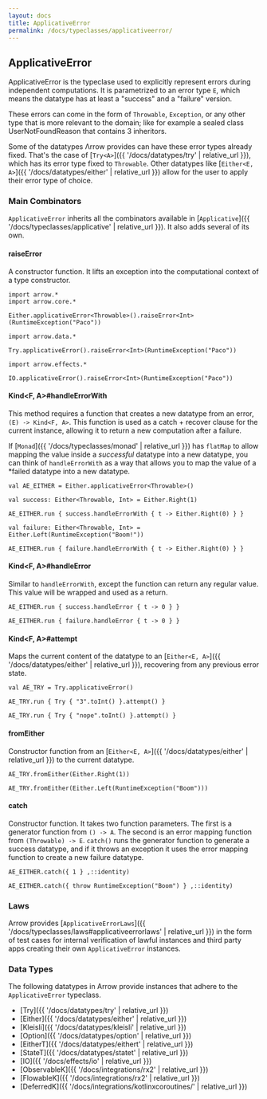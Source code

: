 ```yaml
---
layout: docs
title: ApplicativeError
permalink: /docs/typeclasses/applicativeerror/
---
```


## ApplicativeError

ApplicativeError is the typeclase used to explicitly represent errors during independent computations.
It is parametrized to an error type `E`, which means the datatype has at least a "success" and a "failure" version.

These errors can come in the form of `Throwable`, `Exception`, or any other type that is more relevant to the domain;
like for example a sealed class UserNotFoundReason that contains 3 inheritors.

Some of the datatypes Λrrow provides can have these error types already fixed.
That's the case of [`Try<A>`]({{ '/docs/datatypes/try' | relative_url }}), which has its error type fixed to `Throwable`.
Other datatypes like [`Either<E, A>`]({{ '/docs/datatypes/either' | relative_url }}) allow for the user to apply their error type of choice.

### Main Combinators

`ApplicativeError` inherits all the combinators available in [`Applicative`]({{ '/docs/typeclasses/applicative' | relative_url }}). It also adds several of its own.

#### raiseError

A constructor function. It lifts an exception into the computational context of a type constructor.

```kotlin:ank
import arrow.*
import arrow.core.*

Either.applicativeError<Throwable>().raiseError<Int>(RuntimeException("Paco"))
```

```kotlin:ank
import arrow.data.*

Try.applicativeError().raiseError<Int>(RuntimeException("Paco"))
```

```kotlin:ank
import arrow.effects.*

IO.applicativeError().raiseError<Int>(RuntimeException("Paco"))
```

#### Kind<F, A>#handleErrorWith

This method requires a function that creates a new datatype from an error, `(E) -> Kind<F, A>`. This function is used as a catch + recover clause for the current instance, allowing it to return a new computation after a failure.

If [`Monad`]({{ '/docs/typeclasses/monad' | relative_url }}) has `flatMap` to allow mapping the value inside a *successful* datatype into a new datatype, you can think of `handleErrorWith` as a way that allows you to map the value of a *failed datatype into a new datatype.

```kotlin:ank
val AE_EITHER = Either.applicativeError<Throwable>()

val success: Either<Throwable, Int> = Either.Right(1)

AE_EITHER.run { success.handleErrorWith { t -> Either.Right(0) } }
```

```kotlin:ank
val failure: Either<Throwable, Int> = Either.Left(RuntimeException("Boom!"))

AE_EITHER.run { failure.handleErrorWith { t -> Either.Right(0) } }
```

#### Kind<F, A>#handleError

Similar to `handleErrorWith`, except the function can return any regular value. This value will be wrapped and used as a return.

```kotlin:ank
AE_EITHER.run { success.handleError { t -> 0 } }
```

```kotlin:ank
AE_EITHER.run { failure.handleError { t -> 0 } }
```

#### Kind<F, A>#attempt

Maps the current content of the datatype to an [`Either<E, A>`]({{ '/docs/datatypes/either' | relative_url }}), recovering from any previous error state.

```kotlin:ank
val AE_TRY = Try.applicativeError()
```

```kotlin:ank
AE_TRY.run { Try { "3".toInt() }.attempt() }
```

```kotlin:ank
AE_TRY.run { Try { "nope".toInt() }.attempt() }
```

#### fromEither

Constructor function from an [`Either<E, A>`]({{ '/docs/datatypes/either' | relative_url }}) to the current datatype.

```kotlin:ank
AE_TRY.fromEither(Either.Right(1))
```

```kotlin:ank
AE_TRY.fromEither(Either.Left(RuntimeException("Boom")))
```

#### catch

Constructor function. It takes two function parameters. The first is a generator function from `() -> A`. The second is an error mapping function from `(Throwable) -> E`.
`catch()` runs the generator function to generate a success datatype, and if it throws an exception it uses the error mapping function to create a new failure datatype.

```kotlin:ank
AE_EITHER.catch({ 1 } ,::identity)
```

```kotlin:ank
AE_EITHER.catch({ throw RuntimeException("Boom") } ,::identity)
```

### Laws

Arrow provides [`ApplicativeErrorLaws`]({{ '/docs/typeclasses/laws#applicativeerrorlaws' | relative_url }}) in the form of test cases for internal verification of lawful instances and third party apps creating their own `ApplicativeError` instances.

### Data Types

The following datatypes in Arrow provide instances that adhere to the `ApplicativeError` typeclass.

- [Try]({{ '/docs/datatypes/try' | relative_url }})
- [Either]({{ '/docs/datatypes/either' | relative_url }})
- [Kleisli]({{ '/docs/datatypes/kleisli' | relative_url }})
- [Option]({{ '/docs/datatypes/option' | relative_url }})
- [EitherT]({{ '/docs/datatypes/eithert' | relative_url }})
- [StateT]({{ '/docs/datatypes/statet' | relative_url }})
- [IO]({{ '/docs/effects/io' | relative_url }})
- [ObservableK]({{ '/docs/integrations/rx2' | relative_url }})
- [FlowableK]({{ '/docs/integrations/rx2' | relative_url }})
- [DeferredK]({{ '/docs/integrations/kotlinxcoroutines/' | relative_url }})
